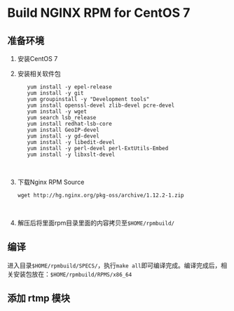 # Build NGINX RPM for CentOS 7



## 准备环境

1. 安装CentOS 7

2. 安装相关软件包

   ```shell
      yum install -y epel-release
      yum install -y git
      yum groupinstall -y "Development tools"
      yum install openssl-devel zlib-devel pcre-devel
      yum install -y wget
      yum search lsb_release
      yum install redhat-lsb-core
      yum install GeoIP-devel
      yum install -y gd-devel
      yum install -y libedit-devel
      yum install -y perl-devel perl-ExtUtils-Embed
      yum install -y libxslt-devel
   ```

   ​

3. 下载Nginx RPM Source

   ```shell
   wget http://hg.nginx.org/pkg-oss/archive/1.12.2-1.zip
   ```

   ​

4. 解压后将里面rpm目录里面的内容拷贝至`$HOME/rpmbuild/`



## 编译

进入目录`$HOME/rpmbuild/SPECS/`，执行`make all`即可编译完成。编译完成后，相关安装包放在：`$HOME/rpmbuild/RPMS/x86_64`



## 添加 rtmp 模块


